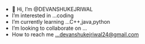 - 👋 Hi, I’m @DEVANSHUKEJRIWAL
- I’m interested in ...coding
- I’m currently learning ...C++,java,python
- I’m looking to collaborate on ...
-  How to reach me ...devanshukejriwal24@gmail.com

<!---
DEVANSHUKEJRIWAL/DEVANSHUKEJRIWAL is a ✨ special ✨ repository because its `README.md` (this file) appears on your GitHub profile.
You can click the Preview link to take a look at your changes.
--->
